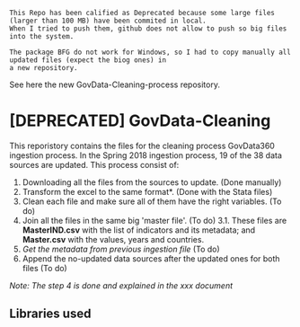 ```
This Repo has been calified as Deprecated because some large files (larger than 100 MB) have been commited in local. 
When I tried to push them, github does not allow to push so big files into the system. 

The package BFG do not work for Windows, so I had to copy manually all updated files (expect the biog ones) in
a new repository.
```
See here the new GovData-Cleaning-process repository.

# [DEPRECATED] GovData-Cleaning

This reporistory contains the files for the cleaning process GovData360 ingestion process. In the Spring 2018 ingestion process, 19 of the 38 data sources are updated. This process consist of:
1. Downloading all the files from the sources to update. (Done manually)
2. Transform the excel to the same format*. (Done with the Stata files)
3. Clean each file and make sure all of them have the right variables. (To do)
3. Join all the files in the same big 'master file'. (To do)
  3.1. These files are **MasterIND.csv** with the list of indicators and its metadata; and **Master.csv** with the values, years and countries.
4. *Get the metadata from previous ingestion file* (To do)
5. Append the no-updated data sources after the updated ones for both files (To do)

*Note: The step 4 is done and explained in the xxx document*


## Libraries used

